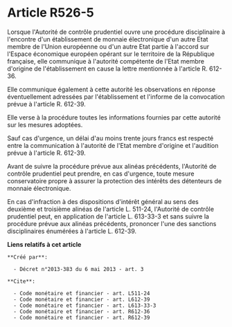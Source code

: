 # Article R526-5

Lorsque l'Autorité de contrôle prudentiel ouvre une procédure disciplinaire à l'encontre d'un établissement de monnaie
électronique d'un autre Etat membre de l'Union européenne ou d'un autre Etat partie à l'accord sur l'Espace économique
européen opérant sur le territoire de la République française, elle communique à l'autorité compétente de l'Etat membre
d'origine de l'établissement en cause la lettre mentionnée à l'article R. 612-36. 

Elle communique également à cette autorité les observations en réponse éventuellement adressées par l'établissement et
l'informe de la convocation prévue à l'article R. 612-39. 

Elle verse à la procédure toutes les informations fournies par cette autorité sur les mesures adoptées. 

Sauf cas d'urgence, un délai d'au moins trente jours francs est respecté entre la communication à l'autorité de l'Etat membre
d'origine et l'audition prévue à l'article R. 612-39. 

Avant de suivre la procédure prévue aux alinéas précédents, l'Autorité de contrôle prudentiel peut prendre, en cas d'urgence,
toute mesure conservatoire propre à assurer la protection des intérêts des détenteurs de monnaie électronique. 

En cas d'infraction à des dispositions d'intérêt général au sens des deuxième et troisième alinéas de l'article L. 511-24,
l'Autorité de contrôle prudentiel peut, en application de l'article L. 613-33-3 et sans suivre la procédure prévue aux
alinéas précédents, prononcer l'une des sanctions disciplinaires énumérées à l'article L. 612-39.

**Liens relatifs à cet article**

	**Créé par**:

	  - Décret n°2013-383 du 6 mai 2013 - art. 3

	**Cite**:

	  - Code monétaire et financier - art. L511-24
	  - Code monétaire et financier - art. L612-39
	  - Code monétaire et financier - art. L613-33-3
	  - Code monétaire et financier - art. R612-36
	  - Code monétaire et financier - art. R612-39
